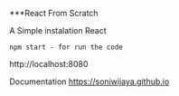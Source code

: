 ***React From Scratch

A Simple instalation  React

```
npm start - for run the code
```

http://localhost:8080

Documentation https://soniwijaya.github.io
